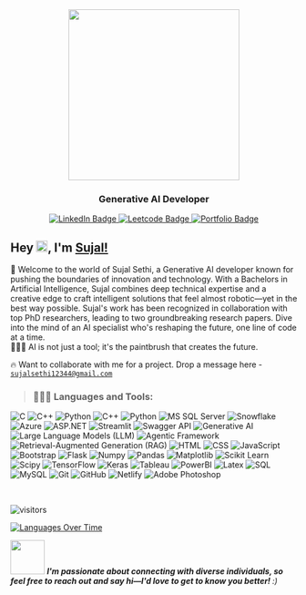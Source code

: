 <div >
<div id="header" align="center">
  <img src="https://media.giphy.com/media/A0B7BnpAVRjMJYBZWD/giphy.gif" width="300"/>
  <h3 align="center">Generative AI Developer</h3>

  <div id="badges">
  <a href="https://www.linkedin.com/in/sujalsethi44/" target="_blank">
    <img src="https://img.shields.io/badge/LinkedIn-blue?style=for-the-badge&logo=linkedin&logoColor=white" alt="LinkedIn Badge"/>
  </a>
  <a href="https://leetcode.com/sujalsethi12344/" target="_blank">
    <img src="https://img.shields.io/badge/-Leetcode-green?style=for-the-badge&logo=leetcode" alt="Leetcode Badge"/>
  </a>
  <a href="https://sujalsethi.netlify.app/" target="_blank">
    <img src="https://img.shields.io/badge/-Portfolio-red?style=for-the-badge&logo=google" alt="Portfolio Badge"/>
  </a>
</div>
</div>
</div>

## Hey <img src="https://media.giphy.com/media/2MevupEaJcDhIOpRYz/giphy.gif" width="20">, I'm [Sujal!]((https://sujalsethi.netlify.app/)) 
🧑 Welcome to the world of Sujal Sethi, a Generative AI developer known for pushing the boundaries of innovation and technology. With a Bachelors in Artificial Intelligence, Sujal combines deep technical expertise and a creative edge to craft intelligent solutions that feel almost robotic—yet in the best way possible. Sujal's work has been recognized in collaboration with top PhD researchers, leading to two groundbreaking research papers. Dive into the mind of an AI specialist who's reshaping the future, one line of code at a time. <br>
👨🏻‍💻 AI is not just a tool; it's the paintbrush that creates the future. <br>

🔥 Want to collaborate with me for a project. Drop a message here - <a href="sujalsethi12344@gmail.com">`sujalsethi12344@gmail.com`</a>
><h3 align="left">🧑🏻‍💻 Languages and Tools:</h3>

![C](https://img.shields.io/badge/c-%2300599C.svg?style=for-the-badge&logo=c&logoColor=white)
![C++](https://img.shields.io/badge/c++-%2300599C.svg?style=for-the-badge&logo=c%2B%2B&logoColor=white)
![Python](https://img.shields.io/badge/python-blue.svg?style=for-the-badge&logo=c&logoColor=white)
![C++](https://img.shields.io/badge/C%2B%2B-00599C?style=for-the-badge&logo=c%2B%2B&logoColor=white)
![Python](https://img.shields.io/badge/Python-3776AB?style=for-the-badge&logo=python&logoColor=white)
![MS SQL Server](https://img.shields.io/badge/MS%20SQL%20Server-CC2927?style=for-the-badge&logo=microsoft-sql-server&logoColor=white)
![Snowflake](https://img.shields.io/badge/Snowflake-29B5E8?style=for-the-badge&logo=snowflake&logoColor=white)
![Azure](https://img.shields.io/badge/Azure-0078D4?style=for-the-badge&logo=microsoft-azure&logoColor=white)
![ASP.NET](https://img.shields.io/badge/ASP.NET-512BD4?style=for-the-badge&logo=.net&logoColor=white)
![Streamlit](https://img.shields.io/badge/Streamlit-FF4B4B?style=for-the-badge&logo=streamlit&logoColor=white)
![Swagger API](https://img.shields.io/badge/Swagger-85EA2D?style=for-the-badge&logo=swagger&logoColor=black)
![Generative AI](https://img.shields.io/badge/Generative%20AI-FF6F00?style=for-the-badge&logo=ai&logoColor=white)
![Large Language Models (LLM)](https://img.shields.io/badge/LLM-008080?style=for-the-badge&logo=ai&logoColor=white)
![Agentic Framework](https://img.shields.io/badge/Agentic%20Framework-FF4B4B?style=for-the-badge&logo=framework&logoColor=white)
![Retrieval-Augmented Generation (RAG)](https://img.shields.io/badge/RAG-29B5E8?style=for-the-badge&logo=ai&logoColor=white)
![HTML](https://img.shields.io/badge/html5-E34F26.svg?style=for-the-badge&logo=html5&logoColor=white)
![CSS](https://img.shields.io/badge/CSS3-1572B6?style=for-the-badge&logo=css3&logoColor=white)
![JavaScript](https://img.shields.io/badge/javascript-%23323330.svg?style=for-the-badge&logo=javascript&logoColor=%23F7DF1E)
![Bootstrap](https://img.shields.io/badge/Bootstrap-563D7C?style=for-the-badge&logo=bootstrap&logoColor=white)
![Flask](https://img.shields.io/badge/Flask-000000?style=for-the-badge&logo=flask&logoColor=white)
![Numpy](https://img.shields.io/badge/Numpy-777BB4?style=for-the-badge&logo=numpy&logoColor=white)
![Pandas](https://img.shields.io/badge/Pandas-2C2D72?style=for-the-badge&logo=pandas&logoColor=white)
![Matplotlib](https://img.shields.io/badge/Matplotlib-%23ffffff.svg?style=for-the-badge&logo=Matplotlib&logoColor=black)
![Scikit Learn](https://img.shields.io/badge/scikit_learn-F7931E?style=for-the-badge&logo=scikit-learn&logoColor=white)
![Scipy](https://img.shields.io/badge/SciPy-654FF0?style=for-the-badge&logo=SciPy&logoColor=white)
![TensorFlow](https://img.shields.io/badge/TensorFlow-FF6F00?style=for-the-badge&logo=tensorflow&logoColor=white)
![Keras](https://img.shields.io/badge/Keras-FF0000?style=for-the-badge&logo=keras&logoColor=white)
![Tableau](https://img.shields.io/badge/Tableau-E97627?style=for-the-badge&logo=Tableau&logoColor=white)
![PowerBI](https://img.shields.io/badge/PowerBI-F2C811?style=for-the-badge&logo=Power%20BI&logoColor=white)
![Latex](https://img.shields.io/badge/LaTeX-47A141?style=for-the-badge&logo=LaTeX&logoColor=white)
![SQL](https://img.shields.io/badge/sql-00758F.svg?style=for-the-badge&logo=sql&logoColor=white)
![MySQL](https://img.shields.io/badge/mysql-F29111.svg?style=for-the-badge&logo=mysql&logoColor=white)
![Git](https://img.shields.io/badge/git-f34f29.svg?style=for-the-badge&logo=git&logoColor=white)
![GitHub](https://img.shields.io/badge/GitHub-100000?style=for-the-badge&logo=github&logoColor=white)
![Netlify](https://img.shields.io/badge/Netlify-00C7B7?style=for-the-badge&logo=netlify&logoColor=white)
![Adobe Photoshop](https://img.shields.io/badge/adobephotoshop-%2331A8FF.svg?style=for-the-badge&logo=adobephotoshop&logoColor=white)

<br>

![visitors](https://visitor-badge.laobi.icu/badge?page_id=sujalsethi44.sujalsethi44)


[![Languages Over Time](https://stats.quine.sh/sujalsethi44/languages-over-time?theme=dark)](https://stats.quine.sh/sujalsethi44/languages-over-time?theme=dark)


<img src="https://media.giphy.com/media/LnQjpWaON8nhr21vNW/giphy.gif" width="60"> <em><b>**I'm passionate about connecting with diverse individuals,** so feel free to reach out and say hi—I'd love to get to know you better!
</b> :)</em>
